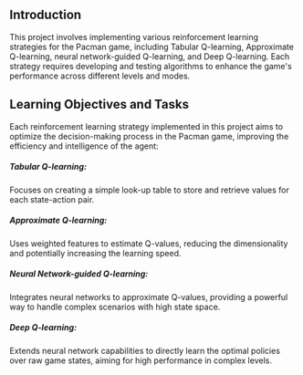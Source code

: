 ## Introduction
This project involves implementing various reinforcement learning strategies for the 
Pacman game, including Tabular Q-learning, Approximate Q-learning, neural network-guided 
Q-learning, and Deep Q-learning. Each strategy requires developing and testing algorithms to 
enhance the game's performance across different levels and modes.


## Learning Objectives and Tasks

Each reinforcement learning strategy implemented in this project aims to optimize the decision-making process in the Pacman game, improving the efficiency and intelligence of the agent:
##### Tabular Q-learning: 
Focuses on creating a simple look-up table to store and retrieve values for each state-action pair.  
##### Approximate Q-learning:
Uses weighted features to estimate Q-values, reducing the dimensionality and potentially increasing the learning speed.  
##### Neural Network-guided Q-learning: 
Integrates neural networks to approximate Q-values, providing a powerful way to handle complex scenarios with high state space.  
##### Deep Q-learning: 
Extends neural network capabilities to directly learn the optimal policies over raw game states, aiming for high performance in complex levels.  
